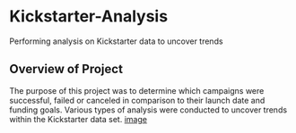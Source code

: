 # Kickstarter-Analysis
Performing analysis on Kickstarter data to uncover trends
## Overview of Project 
The purpose of this project was to determine which campaigns were successful, failed or canceled in comparison to their launch date and funding goals. Various types of analysis were conducted to uncover trends within the Kickstarter data set. 
[image](https://github.com/sarahgracia12/Kickstarter-Analysis/blob/master/Outcomes_Based_on_Goals.png)
